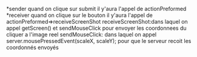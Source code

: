 *sender
quand on clique sur submit il y'aura l'appel de actionPreformed
*receiver
quand on clique sur le bouton il y'aura l'appel de actionPreformed=>receiveScreenShot
receiveScreenShot:dans laquel on appel getScreen() et sendMouseClick pour envoyer les coordonnees du cliquer a l'image reel
sendMouseClick: dans laquel on appel  server.mousePressedEvent(scaleX, scaleY); pour que le serveur recoit les coordonnés envoyés
